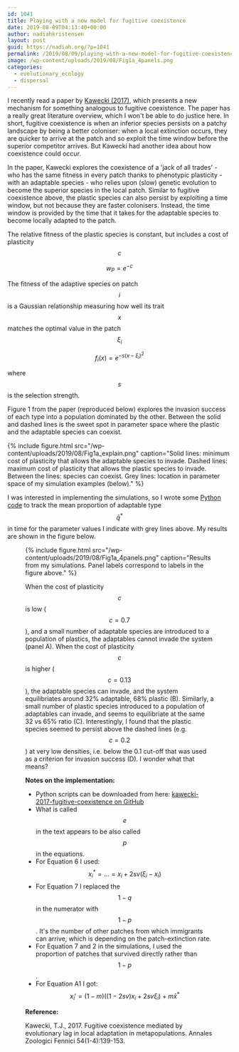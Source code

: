 ```yaml
---
id: 1041
title: Playing with a new model for fugitive coexistence
date: 2019-08-09T04:13:40+00:00
author: nadiahkristensen
layout: post
guid: https://nadiah.org/?p=1041
permalink: /2019/08/09/playing-with-a-new-model-for-fugitive-coexistence/
image: /wp-content/uploads/2019/08/Fig1a_4panels.png
categories:
  - evolutionary_ecology
  - dispersal
---
```

I recently read a paper by [Kawecki (2017)](https://serval.unil.ch/resource/serval:BIB_44427AF1E910.P001/REF.pdf), which presents a new mechanism for something analogous to fugitive coexistence. The paper has a really great literature overview, which I won't be able to do justice here. In short, fugitive coexistence is when an inferior species persists on a patchy landscape by being a better coloniser: when a local extinction occurs, they are quicker to arrive at the patch and so exploit the time window before the superior competitor arrives. But Kawecki had another idea about how coexistence could occur.

In the paper, Kawecki explores the coexistence of a 'jack of all trades' - who has the same fitness in every patch thanks to phenotypic plasticity - with an adaptable species - who relies upon (slow) genetic evolution to become the superior species in the local patch. Similar to fugitive coexistence above, the plastic species can also persist by exploiting a time window, but not because they are faster colonisers. Instead, the time window is provided by the time that it takes for the adaptable species to become locally adapted to the patch.

The relative fitness of the plastic species is constant, but includes a cost of plasticity $$c$$ 

$$ w_{P} = e^{-c} $$ 

The fitness of the adaptive species on patch $$i$$ is a Gaussian relationship measuring how well its trait $$ x $$ matches the optimal value in the patch $$ \xi_i $$  

$$ f_i(x) = e^{ -s (x - \xi_i)^2 } $$ 

where $$ s $$ is the selection strength.

Figure 1 from the paper (reproduced below) explores the invasion success of each type into a population dominated by the other. Between the solid and dashed lines is the sweet spot in parameter space where the plastic and the adaptable species can coexist.

{%
    include figure.html
    src="/wp-content/uploads/2019/08/Fig1a_explain.png"
    caption="Solid lines: minimum cost of plasticity that allows the adaptable species to invade. Dashed lines: maximum cost of plasticity that allows the plastic species to invade. Between the lines: species can coexist. Grey lines: location in parameter space of my simulation examples (below)."
%}

I was interested in implementing the simulations, so I wrote some [Python code](https://github.com/nadiahpk/kawecki-2017-fugitive-coexistence) to track the mean proportion of adaptable type $$ \bar{q}^* $$ in time for the parameter values I indicate with grey lines above. My results are shown in the figure below.<figure class="wp-block-image">

{%
    include figure.html
    src="/wp-content/uploads/2019/08/Fig1a_4panels.png"
    caption="Results from my simulations. Panel labels correspond to labels in the figure above."
%}

When the cost of plasticity $$ c $$ is low ($$c=0.7$$), and a small number of adaptable species are introduced to a population of plastics, the adaptables cannot invade the system (panel A). When the cost of plasticity $$ c $$ is higher ($$c=0.13$$), the adaptable species can invade, and the system equilibriates around 32% adaptable, 68% plastic (B). Similarly, a small number of plastic species introduced to a population of adaptables can invade, and seems to equilibriate at the same 32 vs 65% ratio (C). Interestingly, I found that the plastic species seemed to persist above the dashed lines (e.g. $$c=0.2$$) at very low densities, i.e. below the 0.1 cut-off that was used as a criterion for invasion success (D). I wonder what that means?

**Notes on the implementation:**

  * Python scripts can be downloaded from here: [kawecki-2017-fugitive-coexistence on GitHub](https://github.com/nadiahpk/kawecki-2017-fugitive-coexistence)
  * What is called $$ e $$ in the text appears to be also called $$ p $$ in the equations.
  * For Equation 6 I used: $$ x_i^* = \ldots = x_i + 2sv(\xi_i - x_i) $$
  * For Equation 7 I replaced the $$ 1-q $$ in the numerator with $$ 1-p $$. It's the number of other patches from which immigrants can arrive, which is depending on the patch-extinction rate.
  * For Equation 7 and 2 in the simulations, I used the proportion of patches that survived directly rather than $$1-p$$.
  * For Equation A1 I got: $$ x_i' = (1-m) \left( (1-2sv) x_i + 2sv \xi_i \right) + m \bar{x}^* $$

**Reference:**

Kawecki, T.J., 2017. Fugitive coexistence mediated by evolutionary lag in local adaptation in metapopulations. Annales Zoologici Fennici 54(1-4):139-153.
